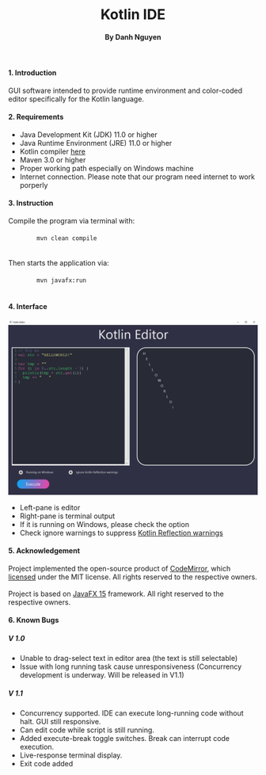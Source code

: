 <h1 align="center">Kotlin IDE</h1>
<h4 align="center">By Danh Nguyen</h4>

<br>
<h4>1. Introduction</h4>
<p>
    GUI software intended to provide runtime environment
    and color-coded editor specifically for the Kotlin language.
</p>

<h4>2. Requirements</h4>
<ul>
    <li>Java Development Kit (JDK) 11.0 or higher</li>
    <li>Java Runtime Environment (JRE) 11.0 or higher</li>
    <li>Kotlin compiler <a href="https://github.com/JetBrains/kotlin/releases/tag/v1.4.21">here</a> </li>
    <li>Maven 3.0 or higher</li>
    <li>Proper working path especially on Windows machine</li>
    <li>Internet connection. Please note that our program need internet to work porperly</li>
</ul>

<h4>3. Instruction</h4>
<p>
    Compile the program via terminal with:<br>
    <code>
        mvn clean compile
    </code><br><br>
    Then starts the application via:<br>
    <code>
        mvn javafx:run
    </code>
</p>

<h4>4. Interface</h4>
    <img src="doc/intro.png" width=900vw>
<ul>
    <li>Left-pane is editor</li>
    <li>Right-pane is terminal output</li>
    <li>If it is running on Windows, please check the option</li>
    <li>Check ignore warnings to suppress 
    <a href="https://stackoverflow.com/questions/56472732/kotlin-compiles-fine-but-keeps-warning-an-illegal-reflective-access-operation">Kotlin Reflection warnings</a></li>
</ul>

<h4>5. Acknowledgement</h4>
<p>
    Project implemented the open-source product of <a href="https://github.com/codemirror/codemirror">CodeMirror</a>,
    which <a href="https://github.com/codemirror/CodeMirror/blob/master/LICENSE">licensed</a> under the MIT license. All rights reserved to the respective owners.<br><br>
    Project is based on <a href="https://openjfx.io/">JavaFX 15</a> framework. All right reserved to the respective owners.
</p>
<h4>6. Known Bugs</h4>
<h5>V 1.0</h5>
<ul>
    <li>Unable to drag-select text in editor area (the text is still selectable)</li>
    <li>Issue with long running task cause unresponsiveness (Concurrency development is underway. Will be released in V1.1)</li>
</ul>
<h5>V 1.1 </h5>
<ul>
    <li>Concurrency supported. IDE can execute long-running code without halt. GUI still responsive.</li>
    <li>Can edit code while script is still running.</li>
    <li>Added execute-break toggle switches. Break can interrupt code execution.</li>
    <li>Live-response terminal display.</li>
    <li>Exit code added</li>
</ul>